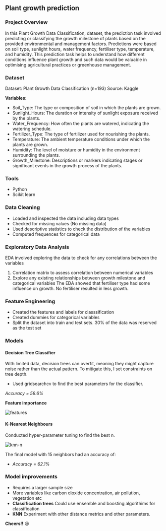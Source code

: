 ## Plant growth prediction  

### Project Overview

In this Plant Growth Data Classification, dataset, the prediction task involved predicting or classifying the growth milestone of plants based on the provided environmental and management factors. Predictions were based on soil type, sunlight hours, water frequency, fertiliser type, temperature, and humidity. This prediction task helps to understand how different conditions influence plant growth and such data would be valuable in optimising agricultural practices or greenhouse management.

### Dataset
Dataset: Plant Growth Data Classification (n=193) 
Source: Kaggle 

**Variables:** 
- Soil_Type: The type or composition of soil in which the plants are grown.
- Sunlight_Hours: The duration or intensity of sunlight exposure received by the plants.
- Water_Frequency: How often the plants are watered, indicating the watering schedule.
- Fertilizer_Type: The type of fertilizer used for nourishing the plants.
- Temperature: The ambient temperature conditions under which the plants are grown.
- Humidity: The level of moisture or humidity in the environment surrounding the plants.
- Growth_Milestone: Descriptions or markers indicating stages or significant events in the growth process of the plants.

### Tools
 - Python
 - Scikit learn

### Data Cleaning
 - Loaded and inspected the data including data types
 - Checked for missing values (No missing data)
 - Used descriptive statistics to check the distribution of the variables
 - Computed frequences for categorical data

### Exploratory Data Analysis

EDA involved exploring the data to check for any correlations between the variables
1. Correlation matrix to assess correlation between numerical variables
2. Explore any existing relationships between growth milestone and categorical variables
The EDA showed that fertiliser type had some influence on growth. No fertiliser resulted in less growth.

### Feature Engineering

- Created the features and labels for classsification
- Created dummies for categorical variables
- Split the dataset into train and test sets. 30% of the data was reserved as the test set

### Models

#### Decision Tree Classifier

With limited data, decision trees can overfit, meaning they might capture noise rather than the actual pattern. To mitigate this, I set constraints on tree depth. 
- Used gridsearchcv to find the best parameters for the classifier. 

*Accuracy = 58.6%*

**Feature importance**


![features](https://github.com/user-attachments/assets/1b265617-f2d3-4987-8354-9b44f5e5f309)



#### K-Nearest Neighbours

Conducted hyper-parameter tuning to find the best n. 


![knn-n](https://github.com/user-attachments/assets/c3755dbc-9776-4b69-b38c-76a36818a63e)


The final model with 15 neighbors had an accuracy of:
- *Accuracy = 62.1%*

### Model improvements
- Requires a larger sample size
- More variables like carbon dioxide concentration, air pollution, vegetation etc
- **Classification trees** Could use ensemble and boosting algorithims for classification
- **KNN** Experiment with other distance metrics and other parameters.

**Cheers!!** 😃
